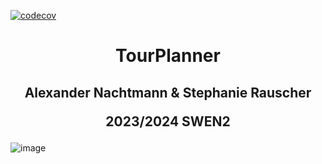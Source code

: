 
 [![codecov](https://codecov.io/gh/ANcpLua/TourPlanner/graph/badge.svg?token=K98GGSWRIE)](https://codecov.io/gh/ANcpLua/TourPlanner)

<h1 align="center">TourPlanner</h1>
<h2 align="center">Alexander Nachtmann & Stephanie Rauscher

2023/2024 SWEN2</h2>


![image](https://github.com/ANcpLua/TourPlanner/assets/124206820/05bedfb4-ee7e-4e96-9f6a-ef97436c16c6)
